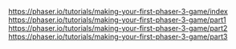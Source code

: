https://phaser.io/tutorials/making-your-first-phaser-3-game/index
https://phaser.io/tutorials/making-your-first-phaser-3-game/part1
https://phaser.io/tutorials/making-your-first-phaser-3-game/part2
https://phaser.io/tutorials/making-your-first-phaser-3-game/part3
